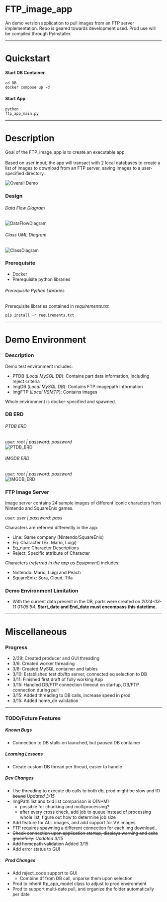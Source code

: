 # FTP_image_app

An demo version application to pull images from an FTP server implementation.
Repo is geared towards development used. Prod use will be compiled through PyInstaller.

------

# Quickstart

#### Start DB Container

```commandline
cd DB
docker compose up -d
```

#### Start App

```python
python
ftp_app_main.py
```

--------------

# Description

Goal of the FTP_image_app is to create an executable app.\
\
Based on user input, the app will transact with 2 local databases to create a list of images to download from an
FTP server, saving images to a user-specified directory.

![Overall Demo](https://github.com/Alysis369/FTPImageApp/blob/dev/Misc/draft_demo.gif)

### Design

###### Data Flow Diagram

![DataFlowDiagram](https://github.com/Alysis369/FTPImageApp/blob/dev/Misc/Ftp_image_app_Data_Flow_Diagram.png)

###### Class UML Diagram

![ClassDiagram](https://github.com/Alysis369/FTPImageApp/blob/dev/Misc/Ftp_image_app_UML_Diagram.png)

### Prerequisite
- Docker 
- Prerequisite python libraries

###### Prerequisite Python Libraries

Prerequisite libraries contained in *requirements.txt.* 

```commandline
pip install -r requirements.txt
```

------

# Demo Environment

### Description

Demo test environment includes:

- PTDB (*Local MySQL DB*): Contains part data information, including reject criteria
- ImgDB (*Local MySQL DB*): Contains FTP imagepath information
- ImgFTP (*Local VSMTP*): Contains images

Whole environment is docker-specified and spawned.

### DB ERD

###### PTDB ERD

*user: root | password: password*\
![PTDB_ERD](https://github.com/Alysis369/FTPImageApp/blob/dev/Misc/ptdb_eng_erd.png)

###### IMGDB ERD

*user: root | password: password*\
![IMGDB_ERD](https://github.com/Alysis369/FTPImageApp/blob/dev/Misc/imgdb_eng_erd.png)

### FTP Image Server

Image server contains 24 sample images of different iconic characters from Nintendo and SquareEnix games.

*user: user | password: pass*

Characters are referred differently in the app:

- Line: Game company (Nintendo/SquareEnix)
- Eq: Character (Ex. Mario, Luigi)
- Eq_num: Character Descriptions
- Reject: Specific attribute of Character

Characters (*referred in the app as Equipment*) includes:

- Nintendo: Mario, Luigi and Peach
- SquareEnix: Sora, Cloud, Tifa

### Demo Environment Limitation

- With the current data present in the DB, parts were created on *2024-03-11 01:05:54*.
  **Start_date and End_date must encompass this datetime.**

------

# Miscellaneous

### Progress

- 2/29: Created producer and GUI threading
- 3/6: Created worker threading
- 3/8: Created MySQL container and tables
- 3/10: Established test db/ftp server, connected eq selection to DB
- 3/11: Finished first draft of fully working App
- 3/15: Handled DB/FTP connection timeout on startup, DB/FTP connection during pull
- 3/15: Added threading to DB calls, increase speed in prod
- 3/15: Added home_dir validation

-----

### TODO/Future Features

##### Known Bugs
- Connection to DB stalls on launched, but paused DB container

##### Learning Lessons
- Create custom DB thread per thread, easier to handle

##### Dev Changes

- ~~Use threading to execute db calls to both db, prod might be slow and IO bound~~ *Updated 3/15*
- ImgPath list and txid list comparison is O(N*M)
    - possible for chunking and multiprocessing?
    - after every cross check, add job to queue instead of processing whole list, figure out how to determine job size
- Add feature for ALL images, and add support for VV images
- FTP requires spawning a different connection for each img download.. 
- ~~Check connection upon application startup, displays warning and exits gracefully.~~ *Updated 3/15*
- ~~Add homepath validation~~ Added 3/15
- Add error status to GUI

##### Prod Changes
- Add reject_code support to GUI 
  - Combine df from DB call, unparse them upon selection
- Prod to inherit ftp_app_model class to adjust to prod environment
- Prod to support multi-date pull, and organize the folder automatically per date


